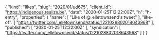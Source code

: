 {
  "kind": "likes",
  "slug": "2020/01/ud675",
  "client_id": "https://indigenous.realize.be",
  "date": "2020-01-25T12:22:00Z",
  "h": "h-entry",
  "properties": {
    "name": [
      "Like of @_elletownsend's tweet"
    ],
    "like-of": [
      "https://twitter.com/_elletownsend/status/1221028802018643968"
    ],
    "published": [
      "2020-01-25T12:22:00Z"
    ],
    "syndication": [
      "https://twitter.com/_elletownsend/status/1221028802018643968"
    ]
  }
}

